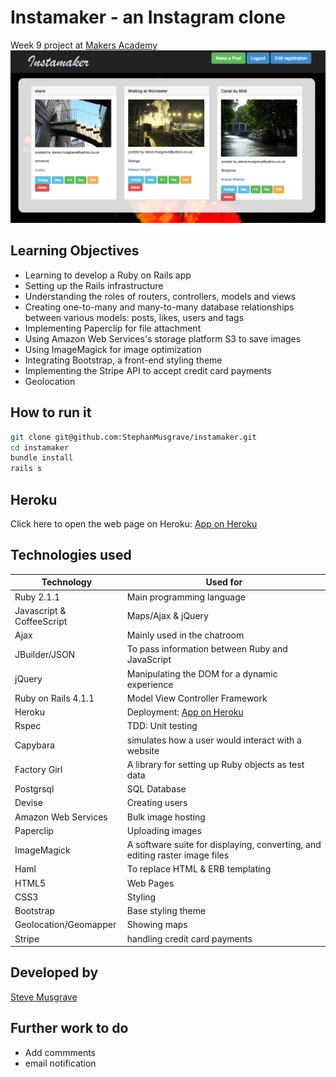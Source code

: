 # Instamaker - an Instagram clone
Week 9 project at [Makers Academy]
![](public/instamaker_.png)

## Learning Objectives
- Learning to develop a Ruby on Rails app
- Setting up the Rails infrastructure 
- Understanding the roles of routers, controllers, models and views
- Creating one-to-many and many-to-many database relationships between various models: posts, likes, users and tags
- Implementing Paperclip for file attachment
- Using Amazon Web Services's storage platform S3 to save images
- Using ImageMagick for image optimization
- Integrating Bootstrap, a front-end styling theme
- Implementing the Stripe API to accept credit card payments
- Geolocation

## How to run it
```sh
git clone git@github.com:StephanMusgrave/instamaker.git
cd instamaker
bundle install
rails s

```

Heroku
----
Click here to open the web page on Heroku: [App on Heroku]

## Technologies used

|Technology                 |Used for                        |
|---------------------------|--------------------------------|
|Ruby 2.1.1                 |Main programming language       |
|Javascript & CoffeeScript  |Maps/Ajax & jQuery              |
|Ajax                       |Mainly used in the chatroom     |
|JBuilder/JSON              |To pass information between Ruby and JavaScript |
|jQuery                     |Manipulating the DOM for a dynamic experience |
|Ruby on Rails 4.1.1        |Model View Controller Framework |
|Heroku                     |Deployment: [App on Heroku]     |
|Rspec                      |TDD: Unit testing               |
|Capybara                   |simulates how a user would interact with a website|
|Factory Girl               |A library for setting up Ruby objects as test data  |
|Postgrsql                  |SQL Database                    |
|Devise                     |Creating users                  |
|Amazon Web Services        |Bulk image hosting              |
|Paperclip                  |Uploading images                |
|ImageMagick                |A software suite for displaying, converting, and editing raster image files|
|Haml                       |To replace HTML & ERB templating|
|HTML5                      |Web Pages                       |
|CSS3                       |Styling                         |
|Bootstrap                  |Base styling theme              |
|Geolocation/Geomapper      |Showing maps                    |
|Stripe                     |handling credit card payments   |


## Developed by

[Steve Musgrave]

## Further work to do
- Add commments
- email notification


[Steve Musgrave]:https://github.com/StephanMusgrave
[App on Heroku]:http://instamakermusgrave.herokuapp.com/
[Makers Academy]:http://www.makersacademy.com
